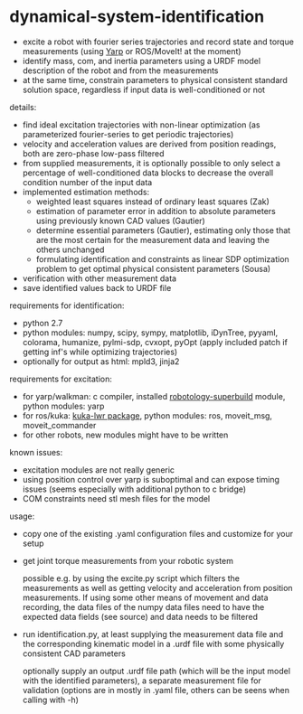 # dynamical-system-identification

* excite a robot with fourier series trajectories and record state and torque measurements (using [Yarp](https://github.com/robotology/yarp) or ROS/MoveIt! at the moment)
* identify mass, com, and inertia parameters using a URDF model description of the robot and from the measurements
* at the same time, constrain parameters to physical consistent standard solution space, regardless if input data is well-conditioned or not

details:
* find ideal excitation trajectories with non-linear optimization (as parameterized fourier-series to get periodic trajectories) 
* velocity and acceleration values are derived from position readings, both are zero-phase low-pass filtered
* from supplied measurements, it is optionally possible to only select a percentage of well-conditioned data blocks to decrease the overall condition number of the input data
* implemented estimation methods:
  * weighted least squares instead of ordinary least squares (Zak)
  * estimation of parameter error in addition to absolute parameters using previously known CAD values (Gautier)
  * determine essential parameters (Gautier), estimating only those that are the most certain for the measurement data and leaving the others unchanged
  * formulating identification and constraints as linear SDP optimization problem to get optimal physical consistent parameters (Sousa)
* verification with other measurement data
* save identified values back to URDF file

requirements for identification:
* python 2.7
* python modules: numpy, scipy, sympy, matplotlib, iDynTree, pyyaml, colorama, humanize,
  pylmi-sdp, cvxopt, pyOpt (apply included patch if getting inf's while optimizing trajectories)
* optionally for output as html: mpld3, jinja2

requirements for excitation:
* for yarp/walkman: c compiler, installed [robotology-superbuild](https://github.com/robotology-playground/robotology-superbuild) module, python modules: yarp
* for ros/kuka: [kuka-lwr package](https://github.com/CentroEPiaggio/kuka-lwr), python modules: ros, moveit_msg, moveit_commander
* for other robots, new modules might have to be written

known issues:
* excitation modules are not really generic
* using position control over yarp is suboptimal and can expose timing issues (seems especially with
  additional python to c bridge)
* COM constraints need stl mesh files for the model

usage:

* copy one of the existing .yaml configuration files and customize for your setup

* get joint torque measurements from your robotic system

   possible e.g. by using the excite.py script which filters the measurements as well as getting velocity and acceleration from position measurements.
   If using some other means of movement and data recording, the data files of the numpy data files need to have the expected data fields (see source) and data needs to be filtered

* run identification.py, at least supplying the measurement data file and the corresponding kinematic model in a .urdf file with some physically consistent CAD parameters

   optionally supply an output .urdf file path (which will be the input model with the identified
   parameters), a separate measurement file for validation
   (options are in mostly in .yaml file, others can be seens when calling with -h)

